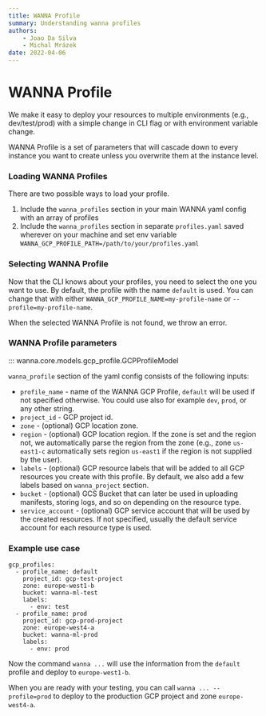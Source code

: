 ```yaml
---
title: WANNA Profile
summary: Understanding wanna profiles
authors:
    - Joao Da Silva
    - Michal Mrázek
date: 2022-04-06
---
```


# WANNA Profile
We make it easy to deploy your resources to multiple environments (e.g., dev/test/prod)
with a simple change in CLI flag or with environment variable change.

WANNA Profile is a set of parameters that will cascade down to every instance you want to create
unless you overwrite them at the instance level.

### Loading WANNA Profiles
There are two possible ways to load your profile.

1. Include the `wanna_profiles` section in your main WANNA yaml config with an array of profiles
2. Include the `wanna_profiles` section in separate `profiles.yaml` saved wherever on your machine
and set env variable `WANNA_GCP_PROFILE_PATH=/path/to/your/profiles.yaml`
   
### Selecting WANNA Profile
Now that the CLI knows about your profiles, you need to select the one you want to use.
By default, the profile with the name `default` is used. You can change that with 
either `WANNA_GCP_PROFILE_NAME=my-profile-name` or `--profile=my-profile-name`.

When the selected WANNA Profile is not found, we throw an error.

### WANNA Profile parameters

::: wanna.core.models.gcp_profile.GCPProfileModel

`wanna_profile` section of the yaml config consists of the following inputs:

- `profile_name` - name of the WANNA GCP Profile, `default` will be used if not specified otherwise.
  You could use also for example `dev`, `prod`, or any other string.
- `project_id` - GCP project id.
- `zone` - (optional) GCP location zone.
- `region` - (optional) GCP location region. If the zone is set and the region not, we automatically
  parse the region from the zone (e.g., zone `us-east1-c` automatically sets region `us-east1` if the region 
  is not supplied by the user).
- `labels` - (optional) GCP resource labels that will be added to all GCP resources you create with this profile.
  By default, we also add a few labels based on `wanna_project` section.
- `bucket` - (optional) GCS Bucket that can later be used in uploading manifests, storing logs, and so on depending
  on the resource type.
- `service_account` - (optional) GCP service account that will be used by the created resources.
If not specified, usually the default service account for each resource type is used.
  
### Example use case
```
gcp_profiles:
  - profile_name: default
    project_id: gcp-test-project
    zone: europe-west1-b
    bucket: wanna-ml-test
    labels:
      - env: test
  - profile_name: prod
    project_id: gcp-prod-project
    zone: europe-west4-a
    bucket: wanna-ml-prod
    labels:
      - env: prod
```
Now the command `wanna ...` will use the information from the `default` profile and deploy to 
`europe-west1-b`.

When you are ready with your testing, you can call `wanna ... --profile=prod` to deploy
to the production GCP project and zone `europe-west4-a`.
